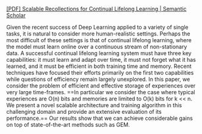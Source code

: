 [[PDF] Scalable Recollections for Continual Lifelong Learning | Semantic Scholar](https://www.semanticscholar.org/paper/Scalable-Recollections-for-Continual-Lifelong-Riemer-Klinger/002285ade41b9e1313f9c914b99e68b62fab7ff1)

Given the recent success of Deep Learning applied to a variety of single tasks, it is natural to consider more human-realistic settings. Perhaps the most difficult of these settings is that of continual lifelong learning, where the model must learn online over a continuous stream of non-stationary data. A successful continual lifelong learning system must have three key capabilities: it must learn and adapt over time, it must not forget what it has learned, and it must be efficient in both training time and memory. Recent techniques have focused their efforts primarily on the first two capabilities while questions of efficiency remain largely unexplored. In this paper, we consider the problem of efficient and effective storage of experiences over very large time-frames. ==In particular we consider the case where typical experiences are O(n) bits and memories are limited to O(k) bits for k << n. We present a novel scalable architecture and training algorithm in this challenging domain and provide an extensive evaluation of its performance.== Our results show that we can achieve considerable gains on top of state-of-the-art methods such as GEM.